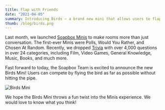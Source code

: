 ```yaml
---
title: Flap with Friends
date: "2021-04-05"
summary: Introducing Birds — a brand new mini that allows users to flap with friends and compete for the highest score
thumb: /blog/birds.png
---
```


Last month, we launched [Soapbox Minis](/blog/introducing-minis) to make rooms more than just conversation. The first-ever Minis were Polls, Would You Rather, and Chosen At Random. Recently, we dropped [Trivia](/blog/trivia-improvements) with over 4,000 questions in over 24 categories, including Film, Video Games, General Knowledge, Music, Books, and much more.

Fast forward to today, the Soapbox Team is excited to announce the new Birds Mini! Users can compete by flying the bird as far as possible without hitting the pipe.

![Birds Mini](/blog/birds.png)

We hope the Birds Mini throws a fun twist into the Minis experience. We would love to know what you think!
